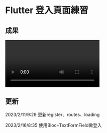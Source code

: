 # Flutter 登入頁面練習

## 成果
![Sign In Flutter UI](https://user-images.githubusercontent.com/69885352/219446092-3da7c59b-36ed-43b4-a75c-4160750ed18e.mov)



## 更新

2023/2/11/9:29 更新register、routes、loading

2023/2/16/8:35 使用Bloc+TextFormField做登入
